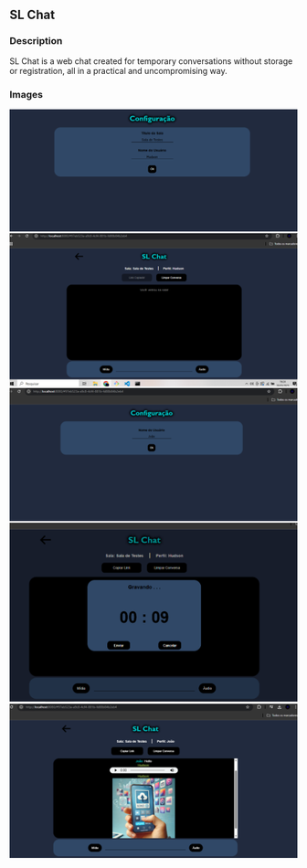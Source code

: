 ## SL Chat

### Description
SL Chat is a web chat created for temporary conversations without storage or registration, all in a practical and uncompromising way.

### Images
<img src="/printscreens/part1.PNG">
<img src="/printscreens/part2.PNG">
<img src="/printscreens/part3.PNG">
<img src="/printscreens/part4.PNG">
<img src="/printscreens/part5.PNG">
